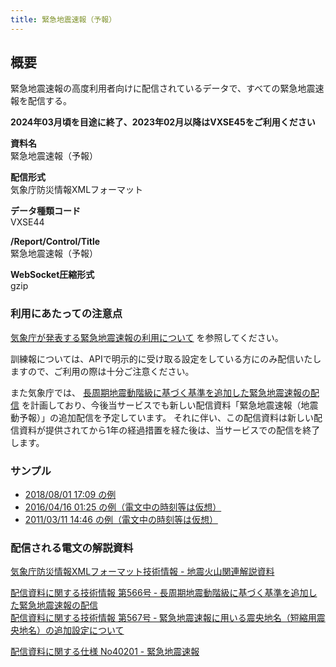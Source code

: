 ```yaml
---
title: 緊急地震速報（予報）
---
```


## 概要
緊急地震速報の高度利用者向けに配信されているデータで、すべての緊急地震速報を配信する。

**2024年03月頃を目途に終了、2023年02月以降はVXSE45をご利用ください**

**資料名** <br/>
 緊急地震速報（予報）
 
**配信形式** <br/>
 気象庁防災情報XMLフォーマット

**データ種類コード** <br/>
 VXSE44
 
**/Report/Control/Title** <br/>
 緊急地震速報（予報）

**WebSocket圧縮形式** <br/>
 gzip

### 利用にあたっての注意点
 [気象庁が発表する緊急地震速報の利用について](/docs/eew.md) を参照してください。

 訓練報については、APIで明示的に受け取る設定をしている方にのみ配信いたしますので、ご利用の際は十分ご注意ください。

 また気象庁では、 [長周期地震動階級に基づく基準を追加した緊急地震速報の配信](https://dmdata.jp/docs/jma/technical/566.pdf) を計画しており、今後当サービスでも新しい配信資料「緊急地震速報（地震動予報）」の追加配信を予定しています。
 それに伴い、この配信資料は新しい配信資料が提供されてから1年の経過措置を経た後は、当サービスでの配信を終了します。

### サンプル

* [2018/08/01 17:09 の例](https://sample.dmdata.jp/eew/20170701a/xml/)
* [2016/04/16 01:25 の例（電文中の時刻等は仮想）](https://sample.dmdata.jp/eew/20171213a/xml/)
* [2011/03/11 14:46 の例（電文中の時刻等は仮想）](https://sample.dmdata.jp/eew/20171213b/xml/)

### 配信される電文の解説資料
 [気象庁防災情報XMLフォーマット技術情報 - 地震火山関連解説資料](https://dmdata.jp/docs/jma/manual/0101-0185.pdf#page=92)


 [配信資料に関する技術情報 第566号 ‐ 長周期地震動階級に基づく基準を追加した緊急地震速報の配信](https://dmdata.jp/docs/jma/technical/566.pdf) <br/>
 [配信資料に関する技術情報 第567号 ‐ 緊急地震速報に用いる震央地名（短縮用震央地名）の追加設定について](https://dmdata.jp/docs/jma/technical/567.pdf)


 [配信資料に関する仕様 No40201 - 緊急地震速報](https://www.data.jma.go.jp/suishin/shiyou/pdf/no40201)
